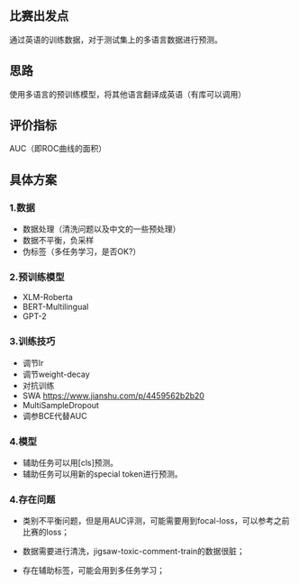## 比赛出发点

通过英语的训练数据，对于测试集上的多语言数据进行预测。

## 思路

使用多语言的预训练模型，将其他语言翻译成英语（有库可以调用）

## 评价指标

AUC（即ROC曲线的面积）

## 具体方案

### 1.数据

- 数据处理（清洗问题以及中文的一些预处理）
- 数据不平衡，负采样
- 伪标签（多任务学习，是否OK?）

### 2.预训练模型

- XLM-Roberta
- BERT-Multilingual
- GPT-2

### 3.训练技巧

- 调节lr
- 调节weight-decay
- 对抗训练 
- SWA  https://www.jianshu.com/p/4459562b2b20
- MultiSampleDropout
- 调参BCE代替AUC

### 4.模型

- 辅助任务可以用[cls]预测。
- 辅助任务可以用新的special token进行预测。

### 4.存在问题

- 类别不平衡问题，但是用AUC评测，可能需要用到focal-loss，可以参考之前比赛的loss；
- 数据需要进行清洗，jigsaw-toxic-comment-train的数据很脏；

- 存在辅助标签，可能会用到多任务学习；



